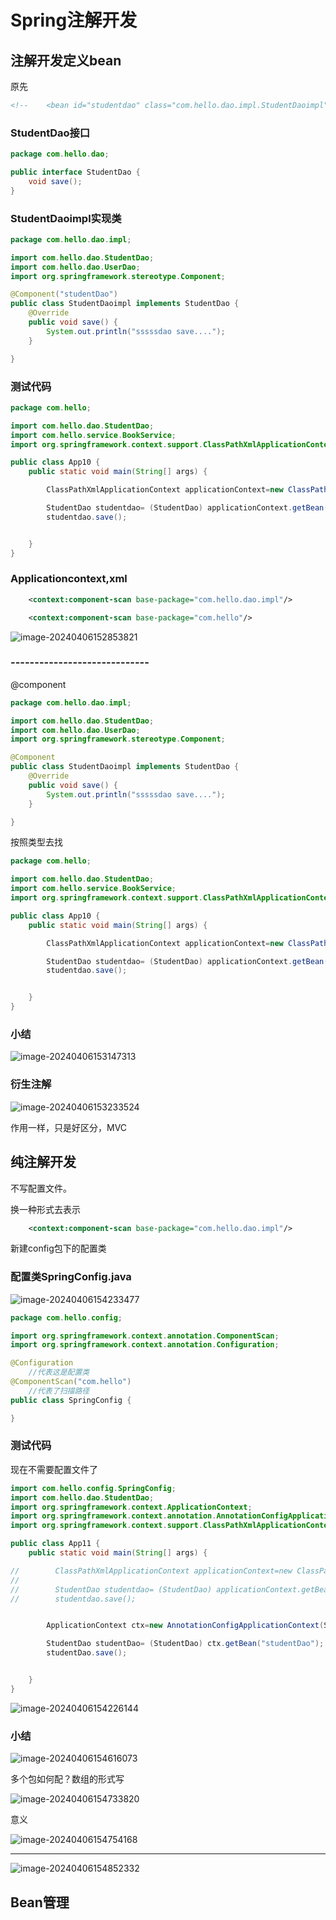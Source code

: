 # Spring注解开发

## 注解开发定义bean

原先

```xml
<!--    <bean id="studentdao" class="com.hello.dao.impl.StudentDaoimpl"/>-->
```

### StudentDao接口

```java
package com.hello.dao;

public interface StudentDao {
    void save();
}

```

### StudentDaoimpl实现类

```java
package com.hello.dao.impl;

import com.hello.dao.StudentDao;
import com.hello.dao.UserDao;
import org.springframework.stereotype.Component;

@Component("studentDao")
public class StudentDaoimpl implements StudentDao {
    @Override
    public void save() {
        System.out.println("sssssdao save....");
    }

}

```

### 测试代码

```java
package com.hello;

import com.hello.dao.StudentDao;
import com.hello.service.BookService;
import org.springframework.context.support.ClassPathXmlApplicationContext;

public class App10 {
    public static void main(String[] args) {

        ClassPathXmlApplicationContext applicationContext=new ClassPathXmlApplicationContext("ApplicationContext.xml");

        StudentDao studentdao= (StudentDao) applicationContext.getBean("studentDao");
        studentdao.save();


    }
}

```

### Applicationcontext,xml

```xml
    <context:component-scan base-package="com.hello.dao.impl"/>
```

```xml
    <context:component-scan base-package="com.hello"/>
```

![image-20240406152853821](spring%E6%B3%A8%E8%A7%A3%E5%BC%80%E5%8F%91/image-20240406152853821.png) 

### -----------------------------

@component

```java
package com.hello.dao.impl;

import com.hello.dao.StudentDao;
import com.hello.dao.UserDao;
import org.springframework.stereotype.Component;

@Component
public class StudentDaoimpl implements StudentDao {
    @Override
    public void save() {
        System.out.println("sssssdao save....");
    }

}

```

按照类型去找

```java
package com.hello;

import com.hello.dao.StudentDao;
import com.hello.service.BookService;
import org.springframework.context.support.ClassPathXmlApplicationContext;

public class App10 {
    public static void main(String[] args) {

        ClassPathXmlApplicationContext applicationContext=new ClassPathXmlApplicationContext("ApplicationContext.xml");

        StudentDao studentdao= (StudentDao) applicationContext.getBean(StudentDao.class);
        studentdao.save();


    }
}

```

### 小结

![image-20240406153147313](spring%E6%B3%A8%E8%A7%A3%E5%BC%80%E5%8F%91/image-20240406153147313.png) 







### 衍生注解  

![image-20240406153233524](spring%E6%B3%A8%E8%A7%A3%E5%BC%80%E5%8F%91/image-20240406153233524.png) 

作用一样，只是好区分，MVC





## 纯注解开发

不写配置文件。

换一种形式去表示

```xml
    <context:component-scan base-package="com.hello.dao.impl"/>
```

新建config包下的配置类

### 配置类SpringConfig.java

![image-20240406154233477](spring%E6%B3%A8%E8%A7%A3%E5%BC%80%E5%8F%91/image-20240406154233477.png) 

```java
package com.hello.config;

import org.springframework.context.annotation.ComponentScan;
import org.springframework.context.annotation.Configuration;

@Configuration
    //代表这是配置类
@ComponentScan("com.hello")
    //代表了扫描路径
public class SpringConfig {

}

```

### 测试代码

现在不需要配置文件了

```java
import com.hello.config.SpringConfig;
import com.hello.dao.StudentDao;
import org.springframework.context.ApplicationContext;
import org.springframework.context.annotation.AnnotationConfigApplicationContext;
import org.springframework.context.support.ClassPathXmlApplicationContext;

public class App11 {
    public static void main(String[] args) {

//        ClassPathXmlApplicationContext applicationContext=new ClassPathXmlApplicationContext("ApplicationContext.xml");
//
//        StudentDao studentdao= (StudentDao) applicationContext.getBean(StudentDao.class);
//        studentdao.save();


        ApplicationContext ctx=new AnnotationConfigApplicationContext(SpringConfig.class);

        StudentDao studentDao= (StudentDao) ctx.getBean("studentDao");
        studentDao.save();


    }
}

```

![image-20240406154226144](spring%E6%B3%A8%E8%A7%A3%E5%BC%80%E5%8F%91/image-20240406154226144.png) 

### 小结 

![image-20240406154616073](spring%E6%B3%A8%E8%A7%A3%E5%BC%80%E5%8F%91/image-20240406154616073.png) 

多个包如何配？数组的形式写

![image-20240406154733820](spring%E6%B3%A8%E8%A7%A3%E5%BC%80%E5%8F%91/image-20240406154733820.png) 

意义

![image-20240406154754168](spring%E6%B3%A8%E8%A7%A3%E5%BC%80%E5%8F%91/image-20240406154754168.png) 

----

![image-20240406154852332](spring%E6%B3%A8%E8%A7%A3%E5%BC%80%E5%8F%91/image-20240406154852332.png) 





## Bean管理

































































































































